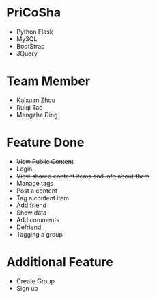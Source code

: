 # PriCoSha
- Python Flask
- MySQL
- BootStrap
- JQuery
# Team Member
- Kaixuan Zhou
- Ruiqi Tao
- Mengzhe Ding
# Feature Done
- <Del>View Public Content</Del>
- <Del>Login</Del>
- <Del>View shared content items and info about them</Del>
- Manage tags
- <Del>Post a content</Del>
- Tag a content item
- Add friend
- <Del>Show data</Del>
- Add comments
- Defriend
- Tagging a group
# Additional Feature
- Create Group
- Sign up
